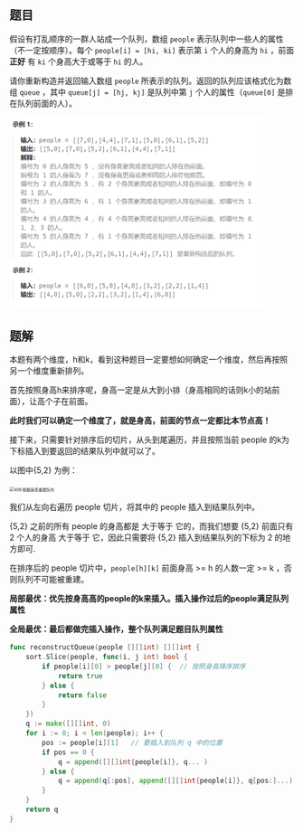 ## 题目

假设有打乱顺序的一群人站成一个队列，数组 `people` 表示队列中一些人的属性（不一定按顺序）。每个 `people[i] = [hi, ki]` 表示第 `i` 个人的身高为 `hi` ，前面 **正好** 有 `ki` 个身高大于或等于 `hi` 的人。

请你重新构造并返回输入数组 `people` 所表示的队列。返回的队列应该格式化为数组 `queue` ，其中 `queue[j] = [hj, kj]` 是队列中第 `j` 个人的属性（`queue[0]` 是排在队列前面的人）。

<img src="10-406.根据身高重建队列.assets/image-20240227220613719.png" alt="image-20240227220613719" style="zoom:50%;" />

## 题解

本题有两个维度，h和k，看到这种题目一定要想如何确定一个维度，然后再按照另一个维度重新排列。

首先按照身高h来排序呢，身高一定是从大到小排（身高相同的话则k小的站前面），让高个子在前面。

**此时我们可以确定一个维度了，就是身高，前面的节点一定都比本节点高！**

接下来，只需要针对排序后的切片，从头到尾遍历，并且按照当前 people 的k为下标插入到要返回的结果队列中就可以了。

以图中{5,2} 为例：

<img src="https://code-thinking-1253855093.file.myqcloud.com/pics/20201216201851982.png" alt="406.根据身高重建队列" style="zoom:50%;" />

我们从左向右遍历 people 切片，将其中的 people 插入到结果队列中。

{5,2} 之前的所有 people 的身高都是 大于等于 它的，而我们想要 {5,2} 前面只有 2 个人的身高 大于等于 它，因此只需要将 {5,2} 插入到结果队列的下标为 2 的地方即可.

在排序后的 people 切片中，`people[h][k]` 前面身高 >= h 的人数一定 >= k ，否则队列不可能被重建。

**局部最优：优先按身高高的people的k来插入。插入操作过后的people满足队列属性**

**全局最优：最后都做完插入操作，整个队列满足题目队列属性**

```go
func reconstructQueue(people [][]int) [][]int {
    sort.Slice(people, func(i, j int) bool {
        if people[i][0] > people[j][0] {  // 按照身高降序排序
            return true
        } else {
            return false
        }
    })
    q := make([][]int, 0)
    for i := 0; i < len(people); i++ {
        pos := people[i][1]   // 要插入到队列 q 中的位置
        if pos == 0 {
            q = append([][]int{people[i]}, q... )
        } else {
            q = append(q[:pos], append([][]int{people[i]}, q[pos:]...)...)
        }
    }
    return q
}
```

